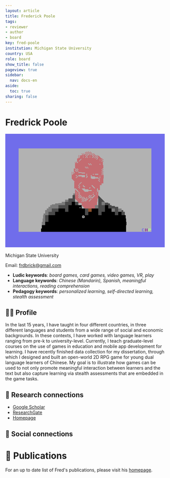 ```yaml
---
layout: article
title: Frederick Poole
tags:
- reviewer
- author
- board
key: fred-poole
institution: Michigan State University
country: USA
role: board
show_title: false
pageview: true
sidebar:
  nav: docs-en
aside:
  toc: true
sharing: false
---
```


# Fredrick Poole

<div class="card">
  <div class="card__image">
    <img class="image" src="/assets/images/fred.png"/>
    <div class="overlay overlay--bottom">
      <p>Michigan State University</p>
    </div>
  </div>
</div>

Email: [frdbrick@gmail.com](mailto:frdbrick@gmail.com)

- **Ludic keywords**: *board games, card games, video games, VR, play*
- **Language keywords**: *Chinese (Mandarin), Spanish, meaningful interactions, reading comprehension*
- **Pedagogy keywords**: *personalized learning, self-directed learning, stealth assessment*

<!--more-->

## 👨‍🏫 Profile

In the last 15 years, I have taught in four different countries, in three different languages and students from a wide range of social and economic backgrounds. In these contexts, I have worked with language learners ranging from pre-k to university-level. Currently, I teach graduate-level courses on the use of games in education and mobile app development for learning. I have recently finished data collection for my dissertation, through which I designed and built an open-world 2D RPG game for young dual language learners of Chinese. My goal is to illustrate how games can be used to not only promote meaningful interaction between learners and the text but also capture learning via stealth assessments that are embedded in the game tasks.

## 🧪 Research connections

- [Google Scholar](https://scholar.google.com/citations?user=7KNV6UYAAAAJ&hl=en)
- [ResearchGate](https://www.researchgate.net/profile/Frederick_Poole)
- [Homepage](https://fredpoole.github.io/)

## 💬 Social connections


# 📰 Publications

For an up to date list of Fred's publications, please visit his [homepage](https://fredpoole.github.io/cv.html).
